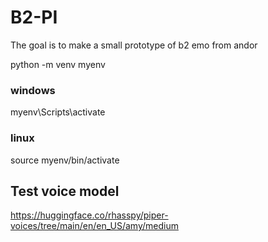 # B2-PI
The goal is to make a small prototype of b2 emo from andor

python -m venv myenv

### windows
myenv\Scripts\activate

### linux
source myenv/bin/activate

## Test voice model 

https://huggingface.co/rhasspy/piper-voices/tree/main/en/en_US/amy/medium
